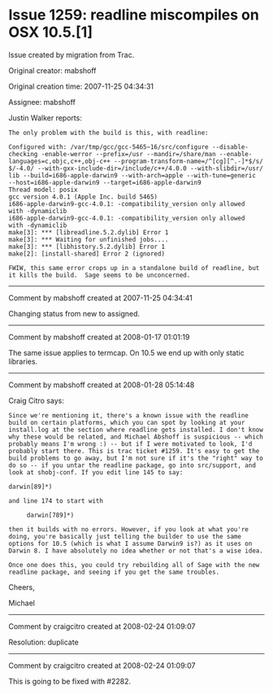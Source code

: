 # Issue 1259: readline miscompiles on OSX 10.5.[1]

Issue created by migration from Trac.

Original creator: mabshoff

Original creation time: 2007-11-25 04:34:31

Assignee: mabshoff

Justin Walker reports:

```
The only problem with the build is this, with readline:

Configured with: /var/tmp/gcc/gcc-5465~16/src/configure --disable-
checking -enable-werror --prefix=/usr --mandir=/share/man --enable-
languages=c,objc,c++,obj-c++ --program-transform-name=/^[cg][^.-]*$/s/
$/-4.0/ --with-gxx-include-dir=/include/c++/4.0.0 --with-slibdir=/usr/
lib --build=i686-apple-darwin9 --with-arch=apple --with-tune=generic  
--host=i686-apple-darwin9 --target=i686-apple-darwin9
Thread model: posix
gcc version 4.0.1 (Apple Inc. build 5465)
i686-apple-darwin9-gcc-4.0.1: -compatibility_version only allowed  
with -dynamiclib
i686-apple-darwin9-gcc-4.0.1: -compatibility_version only allowed  
with -dynamiclib
make[3]: *** [libreadline.5.2.dylib] Error 1
make[3]: *** Waiting for unfinished jobs....
make[3]: *** [libhistory.5.2.dylib] Error 1
make[2]: [install-shared] Error 2 (ignored)

FWIW, this same error crops up in a standalone build of readline, but  
it kills the build.  Sage seems to be unconcerned.
```



---

Comment by mabshoff created at 2007-11-25 04:34:41

Changing status from new to assigned.


---

Comment by mabshoff created at 2008-01-17 01:01:19

The same issue applies to termcap. On 10.5 we end up with only static libraries.


---

Comment by mabshoff created at 2008-01-28 05:14:48

Craig Citro says:

```
Since we're mentioning it, there's a known issue with the readline
build on certain platforms, which you can spot by looking at your
install.log at the section where readline gets installed. I don't know
why these would be related, and Michael Abshoff is suspicious -- which
probably means I'm wrong :) -- but if I were motivated to look, I'd
probably start there. This is trac ticket #1259. It's easy to get the
build problems to go away, but I'm not sure if it's the "right" way to
do so -- if you untar the readline package, go into src/support, and
look at shobj-conf. If you edit line 145 to say:

darwin[89]*)

and line 174 to start with

     darwin[789]*)

then it builds with no errors. However, if you look at what you're
doing, you're basically just telling the builder to use the same
options for 10.5 (which is what I assume Darwin9 is?) as it uses on
Darwin 8. I have absolutely no idea whether or not that's a wise idea.

Once one does this, you could try rebuilding all of Sage with the new
readline package, and seeing if you get the same troubles.
```


Cheers,

Michael


---

Comment by craigcitro created at 2008-02-24 01:09:07

Resolution: duplicate


---

Comment by craigcitro created at 2008-02-24 01:09:07

This is going to be fixed with #2282.
